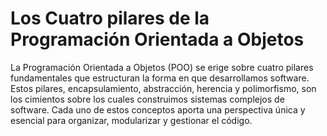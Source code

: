 # Los Cuatro pilares de la Programación Orientada a Objetos
La Programación Orientada a Objetos (POO) se erige sobre cuatro pilares fundamentales que estructuran la forma en que desarrollamos software. Estos pilares, encapsulamiento, abstracción, herencia y polimorfismo, son los cimientos sobre los cuales construimos sistemas complejos de software. Cada uno de estos conceptos aporta una perspectiva única y esencial para organizar, modularizar y gestionar el código. 